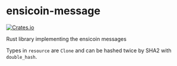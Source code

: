 # ensicoin-message

[![Crates.io](https://img.shields.io/crates/v/ensicoin_messages.svg?style=plastic)](https://crates.io/crates/ensicoin_messages)


Rust library implementing the ensicoin messages

Types in `resource` are `Clone` and can be hashed twice by SHA2 with `double_hash`.
